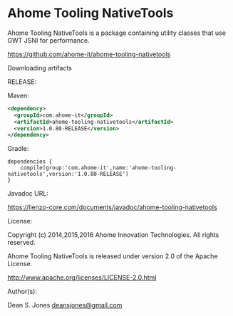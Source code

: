 Ahome Tooling NativeTools
======

Ahome Tooling NativeTools is a package containing utility classes that use GWT JSNI for performance.

https://github.com/ahome-it/ahome-tooling-nativetools

Downloading artifacts

RELEASE:

Maven:

```xml
<dependency>
  <groupId>com.ahome-it</groupId>
  <artifactId>ahome-tooling-nativetools</artifactId>
  <version>1.0.80-RELEASE</version>
</dependency>
```
Gradle:

```
dependencies {
    compile(group:'com.ahome-it',name:'ahome-tooling-nativetools',version:'1.0.80-RELEASE')
}
```
Javadoc URL:

https://lienzo-core.com/documents/javadoc/ahome-tooling-nativetools

License:

Copyright (c) 2014,2015,2016 Ahome Innovation Technologies. All rights reserved.

Ahome Tooling NativeTools is released under version 2.0 of the Apache License.

http://www.apache.org/licenses/LICENSE-2.0.html

Author(s):

Dean S. Jones
deansjones@gmail.com